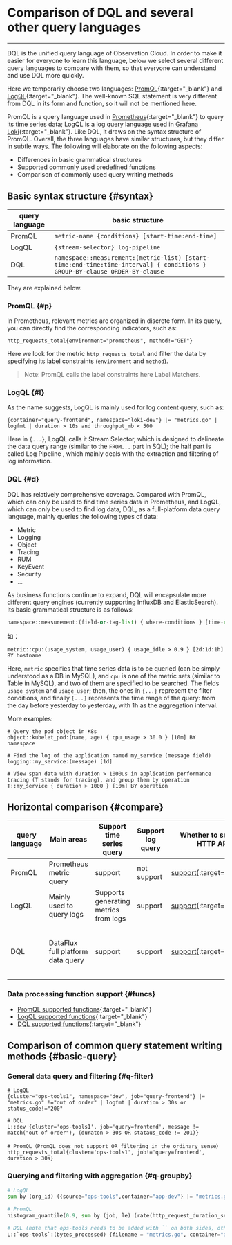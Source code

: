 # Comparison of DQL and several other query languages

---

DQL is the unified query language of Observation Cloud. In order to make it easier for everyone to learn this language, below we select several different query languages to compare with them, so that everyone can understand and use DQL more quickly.

Here we temporarily choose two languages: [PromQL](https://prometheus.io/docs/prometheus/latest/querying/basics/){:target="_blank"} and [LogQL](https://grafana.com/docs/loki/latest/logql/){:target="_blank"}. The well-known SQL statement is very different from DQL in its form and function, so it will not be mentioned here.

PromQL is a query language used in [Prometheus](https://prometheus.io/){:target="_blank"} to query its time series data; LogQL is a log query language used in [Grafana Loki](https://grafana.com/oss/loki/){:target="_blank"}. Like DQL, it draws on the syntax structure of PromQL. Overall, the three languages have similar structures, but they differ in subtle ways. The following will elaborate on the following aspects:

- Differences in basic grammatical structures
- Supported commonly used predefined functions
- Comparison of commonly used query writing methods

## Basic syntax structure {#syntax}

| query language | basic structure                                                                                                           |
| -------------- | ------------------------------------------------------------------------------------------------------------------------- |
| PromQL         | `metric-name {conditions} [start-time:end-time]`                                                                          |
| LogQL          | `{stream-selector} log-pipeline`                                                                                          |
| DQL            | `namespace::measurement:(metric-list) [start-time:end-time:time-interval] { conditions } GROUP-BY-clause ORDER-BY-clause` |

They are explained below.

### PromQL {#p}

In Prometheus, relevant metrics are organized in discrete form. In its query, you can directly find the corresponding indicators, such as:

``` not-set
http_requests_total{environment="prometheus", method!="GET"}
```

Here we look for the metric `http_requests_total` and filter the data by specifying its label constraints (`environment` and `method`).

> Note: PromQL calls the label constraints here Label Matchers.

### LogQL {#l}

As the name suggests, LogQL is mainly used for log content query, such as:

``` not-set
{container="query-frontend", namespace="loki-dev"} |= "metrics.go" | logfmt | duration > 10s and throughput_mb < 500
```

Here in `{...}`, LogQL calls it Stream Selector, which is designed to delineate the data query range (similar to the `FROM...` part in SQL); the half part is called Log Pipeline , which mainly deals with the extraction and filtering of log information.

### DQL {#d}

DQL has relatively comprehensive coverage. Compared with PromQL, which can only be used to find time series data in Prometheus, and LogQL, which can only be used to find log data, DQL, as a full-platform data query language, mainly queries the following types of data:

- Metric
- Logging
- Object
- Tracing
- RUM
- KeyEvent
- Security
- ...

As business functions continue to expand, DQL will encapsulate more different query engines (currently supporting InfluxDB and ElasticSearch). Its basic grammatical structure is as follows:

```python
namespace::measurement:(field-or-tag-list) { where-conditions } [time-range] BY-clause ORDER-BY-clause
```

如：

``` not-set
metric::cpu:(usage_system, usage_user) { usage_idle > 0.9 } [2d:1d:1h] BY hostname
```

Here, `metric` specifies that time series data is to be queried (can be simply understood as a DB in MySQL), and `cpu` is one of the metric sets (similar to Table in MySQL), and two of them are specified to be searched. The fields `usage_system` and `usage_user`; then, the ones in `{...}` represent the filter conditions, and finally `[...]` represents the time range of the query: from the day before yesterday to yesterday, with 1h as the aggregation interval.

More examples:

```not-set
# Query the pod object in K8s
object::kubelet_pod:(name, age) { cpu_usage > 30.0 } [10m] BY namespace

# Find the log of the application named my_service (message field)
logging::my_service:(message) [1d]

# View span data with duration > 1000us in application performance tracing (T stands for tracing), and group them by operation
T::my_service { duration > 1000 } [10m] BY operation
```

## Horizontal comparison {#compare}

| query language | Main areas                        | Support time series query             | Support log query | Whether to support HTTP API                                                          | Whether to support Pipeline               | Support time range search | Support group by aggregation                                                                                        |
| -------------- | --------------------------------- | ------------------------------------- | ----------------- | ------------------------------------------------------------------------------------ | ----------------------------------------- | ------------------------- | ------------------------------------------------------------------------------------------------------------------- |
| PromQL         | Prometheus metric query           | support                               | not support       | [support](https://prometheus.io/docs/prometheus/latest/querying/api/){:target="_blank"} | not support                               | support                   | [support](https://prometheus.io/docs/prometheus/latest/querying/operators/#aggregation-operators){:target="_blank"} |
| LogQL          | Mainly used to query logs         | Supports generating metrics from logs | support           | [support](https://grafana.com/docs/loki/latest/api/){:target="_blank"}               | support                                   | support                   | [support](https://grafana.com/docs/loki/latest/logql/#aggregation-operators){:target="_blank"}                      |
| DQL            | DataFlux full platform data query | support                               | support           | [support](apis.md#api-raw-query){:target="_blank"}                                   | not support (Pre-cut on the DataKit side) | support                   | support                                                                                                             |

### Data processing function support {#funcs}

- [PromQL supported functions](https://prometheus.io/docs/prometheus/latest/querying/functions/#functions){:target="_blank"}
- [LogQL supported functions](https://grafana.com/docs/loki/latest/logql/#metric-queries){:target="_blank"}
- [DQL supported functions](../dql/funcs.md){:target="_blank"}

<!-- markdownlint-disable MD013 -->
## Comparison of common query statement writing methods {#basic-query}
<!-- markdownlint-enable -->
### General data query and filtering {#q-filter}

```not-set
# LogQL
{cluster="ops-tools1", namespace="dev", job="query-frontend"} |= "metrics.go" !="out of order" | logfmt | duration > 30s or status_code!="200"

# DQL
L::dev {cluster='ops-tools1', job='query=frontend', message != match("out of order"), (duraton > 30s OR stataus_code != 201)}

# PromQL（PromQL does not support OR filtering in the ordinary sense）
http_requests_total{cluster='ops-tools1', job!='query=frontend', duration > 30s}
```

### Querying and filtering with aggregation {#q-groupby}

```python
# LogQL
sum by (org_id) ({source="ops-tools",container="app-dev"} |= "metrics.go" | logfmt | unwrap bytes_processed [1m])

# PromQL
histogram_quantile(0.9, sum by (job, le) (rate(http_request_duration_seconds_bucket[10m])))

# DQL (note that ops-tools needs to be added with `` on both sides, otherwise it will be parsed into a subtraction expression)
L::`ops-tools`:(bytes_processed) {filename = "metrics.go", container="app-dev"} [2m] BY sum(orig_id)
```
